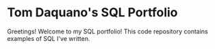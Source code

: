 # Tom Daquano's SQL Portfolio 

Greetings! Welcome to my SQL portfolio! This code repository contains examples of SQL I've written. 
